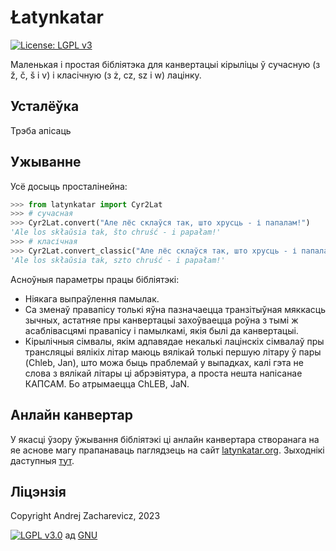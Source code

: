 # Łatynkatar

[![License: LGPL v3](https://img.shields.io/badge/License-LGPL%20v3-blue.svg)](https://github.com/measles/latynkatar.js/blob/main/LICENSE)

Маленькая і простая бібліятэка для канвертацыі кірыліцы ў сучасную (з ž, č, š і v) і класічную (з ż, cz, sz і w) лацінку.

## Усталёўка

Трэба апісаць

## Ужыванне

Усё досыць просталінейна:

```python
>>> from latynkatar import Cyr2Lat
>>> # сучасная
>>> Cyr2Lat.convert("Але лёс склаўся так, што хрусць - і папалам!")
'Ale los skłaŭsia tak, što chruść - i papałam!'
>>> # класічная
>>> Cyr2Lat.convert_classic("Але лёс склаўся так, што хрусць - і папалам!")
'Ale los skłaŭsia tak, szto chruść - i papałam!'
```
Асноўныя параметры працы бібліятэкі:
 - Ніякага выпраўлення памылак. 
 - Са зменаў правапісу толькі яўна пазначаецца транзітыўная мяккасць зычных, астатняе пры канвертацыі захоўваецца роўна з тымі ж асаблівасцямі правапісу і памылкамі, якія былі да канвертацыі. 
 - Кірылічныя сімвалы, якім адпавядае некалькі лацінскіх сімвалаў пры трансляцыі вялікіх літар маюць вялікай толькі першую літару ў пары (Chleb, Jan), што можа быць праблемай у выпадках, калі гэта не слова з вялікай літары ці абрэвіятура, а проста нешта напісанае КАПСАМ. Бо атрымаецца ChLEB, JaN.

## Анлайн канвертар
У якасці ўзору ўжывання бібліятэкі ці анлайн канвертара створанага на яе аснове магу прапанаваць паглядзець на сайт [latynkatar.org](https://latynkatar.org). Зыходнікі даступныя [тут](https://github.com/measles/latynkatar_site).

## Ліцэнзія
Copyright Andrej Zacharevicz, 2023

[![LGPL v3.0](https://www.gnu.org/graphics/lgplv3-with-text-154x68.png)](https://github.com/measles/latynkatar/blob/main/LICENSE) ад [GNU](https://www.gnu.org/licenses/lgpl-3.0.html)